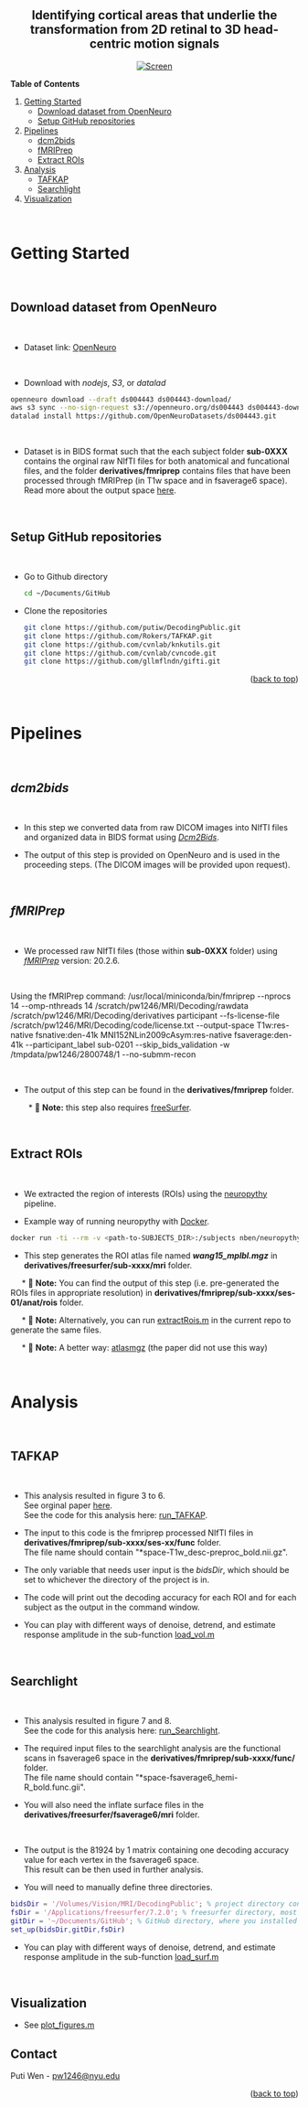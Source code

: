 <a name="readme-top"></a>

<br />
<div align="center">

<h2 align="center">Identifying cortical areas that underlie the transformation from 2D retinal to 3D head-centric motion signals</h2>

  <p align="center">
  
  [![Screen][screenshot]](https://github.com/putiw/DecodingPublic/blob/main/helper_functions/chart.png)
  
  
  </p>
</div>

<!-- TABLE OF CONTENTS -->

  <summary><strong>Table of Contents</strong></summary>
  <ol>
    <li>
      <a href="#getting-started">Getting Started</a>
      <ul>
        <li><a href="#download-dataset-from-openneuro">Download dataset from OpenNeuro</a></li>
        <li><a href="#setup-github-repositories">Setup GitHub repositories</a></li>
      </ul>
    </li>     
    <li>
      <a href="#pipelines">Pipelines</a>
      <ul>
        <li><a href="#dcm2bids">dcm2bids</a></li>
        <li><a href="#fmriprep">fMRIPrep</a></li>
        <li><a href="#extract-rois">Extract ROIs</a></li>
      </ul>
    </li>
    <li>
      <a href="#analysis">Analysis</a>
      <ul>
        <li><a href="#tafkap">TAFKAP</a></li>
        <li><a href="#searchlight">Searchlight</a></li>
      </ul>
    </li>
    <li>
      <a href="#visualization">Visualization</a>
    </li>
  </ol>


<br />       


<!-- GETTING STARTED -->
# Getting Started

<br />  


## Download dataset from OpenNeuro

<br />  

* Dataset link: [OpenNeuro](https://openneuro.org/datasets/ds004443/download)

<br />   

* Download with *nodejs*, *S3*, or *datalad*
```sh
openneuro download --draft ds004443 ds004443-download/
aws s3 sync --no-sign-request s3://openneuro.org/ds004443 ds004443-download/
datalad install https://github.com/OpenNeuroDatasets/ds004443.git
```

<br />   

* Dataset is in BIDS format such that the each subject folder **sub-0XXX** contains the orginal raw NIfTI files for both anatomical and funcational files, and the folder **derivatives/fmriprep** contains files that have been processed through fMRIPrep (in T1w space and in fsaverage6 space).  
Read more about the output space [here](https://fmriprep.org/en/stable/spaces.html).
 
<br />  
 
## Setup GitHub repositories

<br />  

* Go to Github directory
  ```sh
  cd ~/Documents/GitHub 
  ```
* Clone the repositories
  ```sh
  git clone https://github.com/putiw/DecodingPublic.git
  git clone https://github.com/Rokers/TAFKAP.git
  git clone https://github.com/cvnlab/knkutils.git
  git clone https://github.com/cvnlab/cvncode.git
  git clone https://github.com/gllmflndn/gifti.git
  ``` 

<p align="right">(<a href="#readme-top">back to top</a>)</p>
<br />       
<!-- Pipline -->



# Pipelines

<br />   


## *dcm2bids*

<br />   


* In this step we converted data from raw DICOM images into NIfTI files and organized data in BIDS format using [*Dcm2Bids*](https://unfmontreal.github.io/Dcm2Bids/). 

* The output of this step is provided on OpenNeuro and is used in the proceeding steps. (The DICOM images will be provided upon request).

<br />   

## *fMRIPrep*

<br />   

* We processed raw NIfTI files (those within **sub-0XXX** folder) using [*fMRIPrep*](https://fmriprep.org/en/stable/installation.html) version: 20.2.6.

<br />

Using the fMRIPrep command: /usr/local/miniconda/bin/fmriprep --nprocs 14 --omp-nthreads 14 /scratch/pw1246/MRI/Decoding/rawdata /scratch/pw1246/MRI/Decoding/derivatives participant --fs-license-file /scratch/pw1246/MRI/Decoding/code/license.txt --output-space T1w:res-native fsnative:den-41k MNI152NLin2009cAsym:res-native fsaverage:den-41k --participant_label sub-0201 --skip_bids_validation -w /tmpdata/pw1246/2800748/1 --no-submm-recon

<br />

* The output of this step can be found in the **derivatives/fmriprep** folder. 

&nbsp;&nbsp;&nbsp;&nbsp;&nbsp;&nbsp;&nbsp;&nbsp;* :memo: **Note:** this step also requires [freeSurfer](https://surfer.nmr.mgh.harvard.edu/fswiki/rel7downloads).

<br />   

## Extract ROIs

<br />   



* We extracted the region of interests (ROIs) using the [neuropythy](https://github.com/noahbenson/neuropythy) pipeline. 

* Example way of running neuropythy with [Docker](https://docs.docker.com/engine/install/).

```sh
docker run -ti --rm -v <path-to-SUBJECTS_DIR>:/subjects nben/neuropythy atlas --verbose <subject-ID> --volume-export
```

* This step generates the ROI atlas file named ***wang15_mplbl.mgz*** in **derivatives/freesurfer/sub-xxxx/mri** folder.

&nbsp;&nbsp;&nbsp;&nbsp; *  :memo: **Note:** You can find the output of this step (i.e. pre-generated the ROIs files in appropriate resolution) in **derivatives/fmriprep/sub-xxxx/ses-01/anat/rois** folder. 

&nbsp;&nbsp;&nbsp;&nbsp; *  :memo: **Note:** Alternatively, you can run [extractRois.m](https://github.com/putiw/DecodingPublic/blob/master/extractRois.m) in the current repo to generate the same files.

&nbsp;&nbsp;&nbsp;&nbsp; *  :memo: **Note:** A better way: [atlasmgz](https://github.com/WinawerLab/atlasmgz) (the paper did not use this way)

<br />   

# Analysis

<br />   

## TAFKAP

<br />   

* This analysis resulted in figure 3 to 6.  
See orginal paper [here](https://www.biorxiv.org/content/10.1101/2021.03.04.433946v1).  
See the code for this analysis here: [run_TAFKAP](https://github.com/putiw/DecodingPublic/blob/master/run_TAFKAP.m).

* The input to this code is the fmriprep processed NIfTI files in **derivatives/fmriprep/sub-xxxx/ses-xx/func** folder.  
The file name should contain "*space-T1w_desc-preproc_bold.nii.gz".

* The only variable that needs user input is the *bidsDir*, which should be set to whichever the directory of the project is in.

* The code will print out the decoding accuracy for each ROI and for each subject as the output in the command window.

* You can play with different ways of denoise, detrend, and estimate response amplitude in the sub-function [load_vol.m](https://github.com/putiw/DecodingPublic/blob/master/helper_functions/load_vol.m)

<br />   

## Searchlight


<br />   

* This analysis resulted in figure 7 and 8.  
See the code for this analysis here: [run_Searchlight](https://github.com/putiw/DecodingPublic/blob/master/run_Searchlight.m).

* The required input files to the searchlight analysis are the functional scans in fsaverage6 space in the **derivatives/fmriprep/sub-xxxx/func/** folder.  
The file name should contain "*space-fsaverage6_hemi-R_bold.func.gii".

* You will also need the inflate surface files in the **derivatives/freesurfer/fsaverage6/mri** folder.

<br />  

* The output is the 81924 by 1 matrix containing one decoding accuracy value for each vertex in the fsaverage6 space.  
This result can be then used in further analysis. 


* You will need to manually define three directories. 
```matlab
bidsDir = '/Volumes/Vision/MRI/DecodingPublic'; % project directory containing the folder **derivatives**.
fsDir = '/Applications/freesurfer/7.2.0'; % freesurfer directory, most likely in application folder.
gitDir = '~/Documents/GitHub'; % GitHub directory, where you installed all the repositories. 
set_up(bidsDir,gitDir,fsDir)
```

* You can play with different ways of denoise, detrend, and estimate response amplitude in the sub-function [load_surf.m](https://github.com/putiw/DecodingPublic/blob/master/helper_functions/load_surf.m)

<br />  

## Visualization

* See [plot_figures.m](https://github.com/putiw/DecodingPublic/blob/master/helper_functions/plot_figures.m)


<!-- CONTACT -->
## Contact

Puti Wen - pw1246@nyu.edu



<p align="right">(<a href="#readme-top">back to top</a>)</p>






<!-- MARKDOWN LINKS & IMAGES -->
<!-- https://www.markdownguide.org/basic-syntax/#reference-style-links -->
[screenshot]: helper_functions/chart.png
[JQuery.com]: https://img.shields.io/badge/jQuery-0769AD?style=for-the-badge&logo=jquery&logoColor=white
